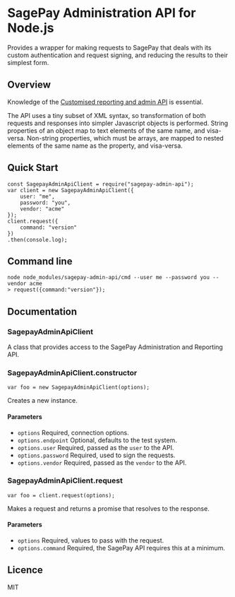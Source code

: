 # SagePay Administration API for Node.js

Provides a wrapper for making requests to SagePay that deals with its custom
authentication and request signing, and reducing the results to their simplest
form.

## Overview

Knowledge of the [Customised reporting and admin API](https://www.sagepay.co.uk/support/find-an-integration-document/direct-integration-documents)
is essential.

The API uses a tiny subset of XML syntax, so transformation of both requests
and responses into simpler Javascript objects is performed. String properties
of an object map to text elements of the same name, and visa-versa. Non-string
properties, which must be arrays, are mapped to nested elements of the same
name as the property, and visa-versa.

## Quick Start

```
const SagepayAdminApiClient = require("sagepay-admin-api");
var client = new SagepayAdminApiClient({
    user: "me",
    password: "you",
    vendor: "acme"
});
client.request({
    command: "version"
})
.then(console.log);
```

## Command line

```
node node_modules/sagepay-admin-api/cmd --user me --password you --vendor acme
> request({command:"version"});
```

## Documentation

### SagepayAdminApiClient

A class that provides access to the SagePay Administration and Reporting API.

### SagepayAdminApiClient.constructor

```
var foo = new SagepayAdminApiClient(options);
```

Creates a new instance.

#### Parameters

* `options` Required, connection options.
* `options.endpoint` Optional, defaults to the test system.
* `options.user` Required, passed as the `user` to the API.
* `options.password` Required, used to sign the requests.
* `options.vendor` Required, passed as the `vendor` to the API.

### SagepayAdminApiClient.request

```
var foo = client.request(options);
```

Makes a request and returns a promise that resolves to the response.

#### Parameters

* `options` Required, values to pass with the request.
* `options.command` Required, the SagePay API requires this at a minimum.

## Licence

MIT

